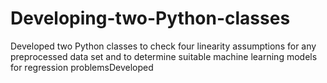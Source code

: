 # Developing-two-Python-classes
Developed two Python classes to check four linearity assumptions for any preprocessed data set and to determine suitable machine learning models for regression problemsDeveloped

